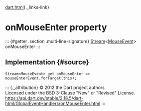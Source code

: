 [dart:html](../../dart-html/dart-html-library){._links-link}

onMouseEnter property
=====================

::: {#getter .section .multi-line-signature}
[Stream](../../dart-async/stream-class)\<[MouseEvent](../mouseevent-class)\>
onMouseEnter
:::

Implementation {#source}
--------------

``` {.language-dart data-language="dart"}
Stream<MouseEvent> get onMouseEnter => mouseEnterEvent.forTarget(this);
```

::: {._attribution}
© 2012 the Dart project authors\
Licensed under the BSD 3-Clause \"New\" or \"Revised\" License.\
<https://api.dart.dev/stable/2.18.5/dart-html/GlobalEventHandlers/onMouseEnter.html>
:::
